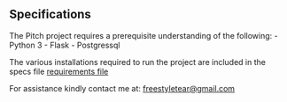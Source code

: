 ## Specifications

The Pitch project requires a prerequisite understanding of the following:
    - Python 3
    - Flask
    - Postgressql
    <!-- -API -->

The various installations required to run the project are included in the specs file [requirements file](requirements.txt)

For assistance kindly contact me at:
freestyletear@gmail.com
